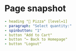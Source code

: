 # Page snapshot

```yaml
- heading "🍕 Pizza" [level=1]
- paragraph: "Select quantity:"
- spinbutton: "1"
- button "Add to Cart"
- button "← Back to Homepage"
- button "Logout"
```